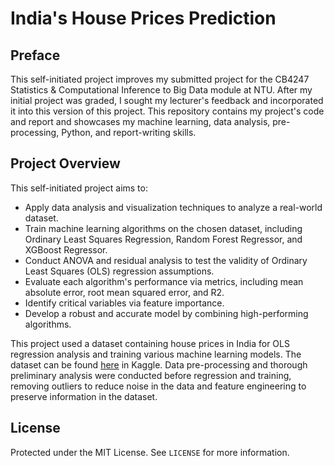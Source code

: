 # India's House Prices Prediction

## Preface
This self-initiated project improves my submitted project for the CB4247 Statistics & Computational Inference to Big Data module at NTU. After my initial project was graded, I sought my lecturer's feedback and incorporated it into this version of this project. This repository contains my project's code and report and showcases my machine learning, data analysis, pre-processing, Python, and report-writing skills.

## Project Overview
This self-initiated project aims to:
- Apply data analysis and visualization techniques to analyze a real-world dataset.
- Train machine learning algorithms on the chosen dataset, including Ordinary Least Squares Regression, Random Forest Regressor, and XGBoost Regressor.
- Conduct ANOVA and residual analysis to test the validity of Ordinary Least Squares (OLS) regression assumptions.
- Evaluate each algorithm's performance via metrics, including mean absolute error, root mean squared error, and R2.
- Identify critical variables via feature importance.
- Develop a robust and accurate model by combining high-performing algorithms.

This project used a dataset containing house prices in India for OLS regression analysis and training various machine learning models. The dataset can be found [here](https://www.kaggle.com/datasets/iamsouravbanerjee/house-rent-prediction-dataset) in Kaggle. Data pre-processing and thorough preliminary analysis were conducted before regression and training, removing outliers to reduce noise in the data and feature engineering to preserve information in the dataset. 

## License
Protected under the MIT License. See `LICENSE` for more information.
